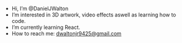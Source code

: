 -  Hi, I’m @DanielJWalton
-  I’m interested in 3D artwork, video effects aswell as learning how to code.
-  I’m currently learning React.
-  How to reach me: dwaltonjr9425@gmail.com 

<!---
DanielJWalton/DanielJWalton is a ✨ special ✨ repository because its `README.md` (this file) appears on your GitHub profile.
You can click the Preview link to take a look at your changes.
--->

